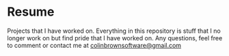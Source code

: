 # Resume
Projects that I have worked on.  Everything in this repository is stuff that I no longer work on but find pride that I have worked on.
Any questions, feel free to comment or contact me at colinbrownsoftware@gmail.com
